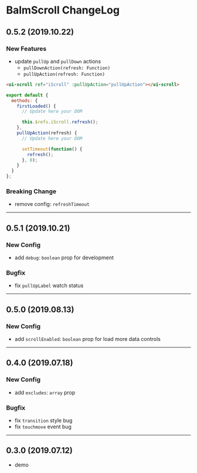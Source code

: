 # BalmScroll ChangeLog

## 0.5.2 (2019.10.22)

### New Features

- update `pullUp` and `pullDown` actions
  - `pullDownAction(refresh: Function)`
  - `pullUpAction(refresh: Function)`

```html
<ui-scroll ref="iScroll" :pullUpAction="pullUpAction"></ui-scroll>
```

```js
export default {
  methods: {
    firstLoaded() {
      // Update here your DOM

      this.$refs.iScroll.refresh();
    },
    pullUpAction(refresh) {
      // Update here your DOM

      setTimeout(function() {
        refresh();
      }, 0);
    }
  }
};
```

### Breaking Change

- remove config: `refreshTimeout`

---

## 0.5.1 (2019.10.21)

### New Config

- add `debug`: `boolean` prop for development

### Bugfix

- fix `pullUpLabel` watch status

---

## 0.5.0 (2019.08.13)

### New Config

- add `scrollEnabled`: `boolean` prop for load more data controls

---

## 0.4.0 (2019.07.18)

### New Config

- add `excludes`: `array` prop

### Bugfix

- fix `transition` style bug
- fix `touchmove` event bug

---

## 0.3.0 (2019.07.12)

- demo
